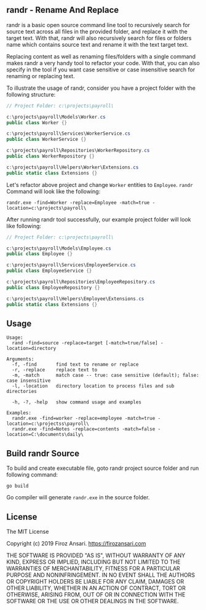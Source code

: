## randr - Rename And Replace

randr is a basic open source command line tool to recursively search for source text across all files in the provided folder, and 
replace it with the target text. With that, randr will also recursively search for files or folders name which contains source text 
and rename it with the text target text. 

Replacing content as well as renaming files/folders with a single command makes randr a very handy tool to refactor your code. With 
that, you can also specify in the tool if you want case sensitive or case insensitive search for renaming or replacing text.

To illustrate the usage of randr, consider you have a project folder with the following structure:

``` csharp
// Project Folder: c:\projects\payroll\

c:\projects\payroll\Models\Worker.cs
public class Worker {}

c:\projects\payroll\Services\WorkerService.cs
public class WorkerService {}

c:\projects\payroll\Repositories\WorkerRepository.cs
public class WorkerRepository {}

c:\projects\payroll\Helpers\Worker\Extensions.cs
public static class Extensions {}

```

Let's refactor above project and change `Worker` entities to `Employee`. `randr` Command will look like the following:

```
randr.exe -find=Worker -replace=Employee -match=true -location=c:\projects\payroll\
```

After running randr tool successfully, our example project folder will look like following:

``` csharp
// Project Folder: c:\projects\payroll\

c:\projects\payroll\Models\Employee.cs
public class Employee {}

c:\projects\payroll\Services\EmployeeService.cs
public class EmployeeService {}

c:\projects\payroll\Repositories\EmployeeRepository.cs
public class EmployeeRepository {}

c:\projects\payroll\Helpers\Employee\Extensions.cs
public static class Extensions {}

```

## Usage
```
Usage:
  rand -find=source -replace=target [-match=true/false] -location=directory

Arguments:
  -f, -find       find text to rename or replace
  -r, -replace    replace text to
  -m, -match      match case -- true: case sensitive (default); false: case insensitive
  -l, -location   directory location to process files and sub directories

  -h, -?, -help   show command usage and examples

Examples:
  randr.exe -find=worker -replace=employee -match=true -location=c:\projectss\payroll\
  randr.exe -find=Notes -replace=contents -match=false -location=C:\documents\daily\
```  

## Build randr Source
To build and create executable file, goto randr project source folder and run following command:

``` terminal
go build
```
Go compiler will generate `randr.exe` in the source folder.

## License
The MIT License

Copyright (c) 2019 Firoz Ansari. https://firozansari.com

THE SOFTWARE IS PROVIDED "AS IS", WITHOUT WARRANTY OF ANY KIND, EXPRESS OR
IMPLIED, INCLUDING BUT NOT LIMITED TO THE WARRANTIES OF MERCHANTABILITY,
FITNESS FOR A PARTICULAR PURPOSE AND NONINFRINGEMENT. IN NO EVENT SHALL THE
AUTHORS OR COPYRIGHT HOLDERS BE LIABLE FOR ANY CLAIM, DAMAGES OR OTHER
LIABILITY, WHETHER IN AN ACTION OF CONTRACT, TORT OR OTHERWISE, ARISING FROM,
OUT OF OR IN CONNECTION WITH THE SOFTWARE OR THE USE OR OTHER DEALINGS IN
THE SOFTWARE.